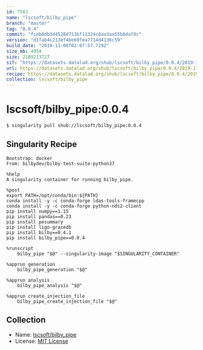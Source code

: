 ```yaml
---
id: 7583
name: "lscsoft/bilby_pipe"
branch: "master"
tag: "0.0.4"
commit: "fceb8db3d4528d713bf11324c8aa3aa55b8daf8c"
version: "d1fab4c213ef4be69fea7714d4136c59"
build_date: "2019-11-08T02:07:57.729Z"
size_mb: 4954
size: 2189213727
sif: "https://datasets.datalad.org/shub/lscsoft/bilby_pipe/0.0.4/2019-11-08-fceb8db3-d1fab4c2/d1fab4c213ef4be69fea7714d4136c59.simg"
url: https://datasets.datalad.org/shub/lscsoft/bilby_pipe/0.0.4/2019-11-08-fceb8db3-d1fab4c2/
recipe: https://datasets.datalad.org/shub/lscsoft/bilby_pipe/0.0.4/2019-11-08-fceb8db3-d1fab4c2/Singularity
collection: lscsoft/bilby_pipe
---
```


# lscsoft/bilby_pipe:0.0.4

```bash
$ singularity pull shub://lscsoft/bilby_pipe:0.0.4
```

## Singularity Recipe

```singularity
Bootstrap: docker
From: bilbydev/bilby-test-suite-python37

%help
A singularity container for running bilby_pipe.

%post
export PATH=/opt/conda/bin:${PATH}
conda install -y -c conda-forge ldas-tools-framecpp
conda install -y -c conda-forge python-nds2-client
pip install numpy==1.15
pip install pandas==0.23
pip install pesummary
pip install ligo-gracedb
pip install bilby==0.4.1
pip install bilby_pipe==0.0.4

%runscript
    bilby_pipe "$@" --singularity-image "$SINGULARITY_CONTAINER"

%apprun generation
    bilby_pipe_generation "$@"

%apprun analysis
    bilby_pipe_analysis "$@"

%apprun create_injection_file
    bilby_pipe_create_injection_file "$@"
```

## Collection

 - Name: [lscsoft/bilby_pipe](https://github.com/lscsoft/bilby_pipe)
 - License: [MIT License](https://api.github.com/licenses/mit)

